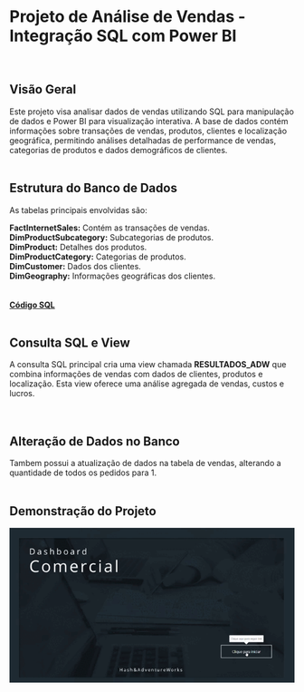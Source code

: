 # Projeto de Análise de Vendas - Integração SQL com Power BI
<br>

## Visão Geral
Este projeto visa analisar dados de vendas utilizando SQL para manipulação de dados e Power BI para visualização interativa. A base de dados contém informações sobre transações de vendas, produtos, clientes e localização geográfica, permitindo análises detalhadas de performance de vendas, categorias de produtos e dados demográficos de clientes.
<br> <br> 

## Estrutura do Banco de Dados


As tabelas principais envolvidas são:

**FactInternetSales:** Contém as transações de vendas.<br> 
**DimProductSubcategory:** Subcategorias de produtos.<br> 
**DimProduct:** Detalhes dos produtos.<br> 
**DimProductCategory:** Categorias de produtos.<br> 
**DimCustomer:** Dados dos clientes.<br> 
**DimGeography:** Informações geográficas dos clientes.<br> <br> <br> 
**[Código SQL](https://github.com/maraysamacedo/analisedevendas/blob/main/2%C2%BA%20PROJETO%20COM%20POWER%20BI/Query%20com%20integra%C3%A7%C3%A3o%20e%20commit%20com%20Power%20BI.sql)**
<br><br>
## Consulta SQL e View
A consulta SQL principal cria uma view chamada **RESULTADOS_ADW** que combina informações de vendas com dados de clientes, produtos e localização. Esta view oferece uma análise agregada de vendas, custos e lucros.
<br> <br> <br> 

## Alteração de Dados no Banco
Tambem possui a atualização de dados na tabela de vendas, alterando a quantidade de todos os pedidos para 1.
<br><br>

## Demonstração do Projeto
![Demonstração do Projeto](2º%20PROJETO%20COM%20POWER%20BI/gif/Projeto_Integração_POWERBI_SQL.gif)
<br><br>


